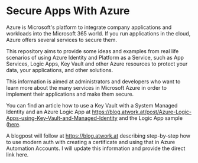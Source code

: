 # Secure Apps With Azure

Azure is Microsoft's platform to integrate company applications and workloads into the Microsoft 365 world. If you run applications in the cloud, Azure offers several services to secure them.  

This repository aims to provide some ideas and examples from real life scenarios of using Azure Identity and Platform as a Service, such as App Services, Logic Apps, Key Vault and other Azure resources to protect your data, your applications, and other solutions.  

This information is aimed at administrators and developers who want to learn more about the many services in Microsoft Azure in order to implement their applications and make them secure.

You can find an article how to use a Key Vault with a System Managed Identity and an Azure Logic App at https://blog.atwork.at/post/Azure-Logic-Apps-using-Key-Vault-and-Managed-Identity and the Logic App sample ([here](./LogicApps/GetManager.json).  

A blogpost will follow at https://blog.atwork.at describing step-by-step how to use modern auth with creating a certificate and using that in Azure Automation Accounts. I will update this information and provide the direct link here.
